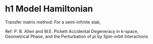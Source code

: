 # h1 Model Hamiltonian

Transfer matrix method:
For a semi-infinite slab,




Ref:  P. B. Allen and W.E. Pickett Accidental Degeneracy in k-space, Geometrical Phase, and the Perturbation of $pi$ by Spin-orbit Interactions  
